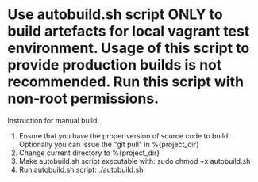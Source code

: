 Use autobuild.sh script ONLY to build artefacts for local vagrant test environment.
Usage of this script to provide production builds is not recommended.
Run this script with non-root permissions.
==========
Instruction for manual build.

1) Ensure that you have the proper version of source code to build.
	Optionally you can issue the "git pull" in %{project_dir}
2) Change current directory to %{project_dir}
3) Make autobuild.sh script executable with:
	sudo chmod +x autobuild.sh
4) Run autobuild.sh script:
	./autobuild.sh
